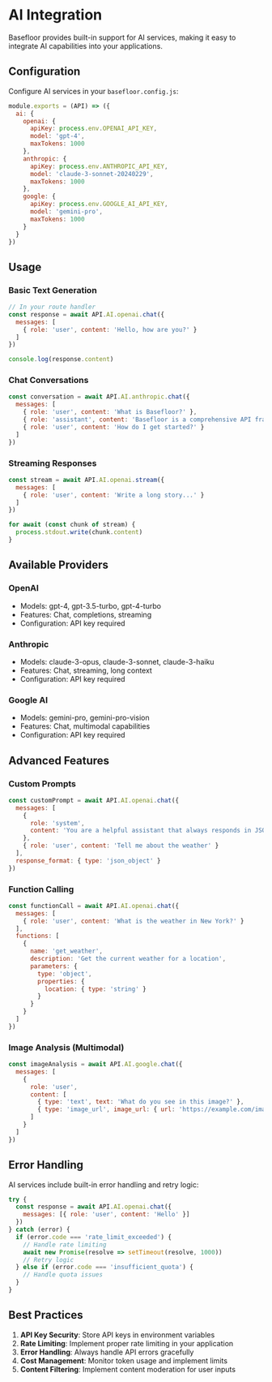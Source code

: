 # AI Integration

Basefloor provides built-in support for AI services, making it easy to integrate AI capabilities into your applications.

## Configuration

Configure AI services in your `basefloor.config.js`:

```javascript
module.exports = (API) => ({
  ai: {
    openai: {
      apiKey: process.env.OPENAI_API_KEY,
      model: 'gpt-4',
      maxTokens: 1000
    },
    anthropic: {
      apiKey: process.env.ANTHROPIC_API_KEY,
      model: 'claude-3-sonnet-20240229',
      maxTokens: 1000
    },
    google: {
      apiKey: process.env.GOOGLE_AI_API_KEY,
      model: 'gemini-pro',
      maxTokens: 1000
    }
  }
})
```

## Usage

### Basic Text Generation

```javascript
// In your route handler
const response = await API.AI.openai.chat({
  messages: [
    { role: 'user', content: 'Hello, how are you?' }
  ]
})

console.log(response.content)
```

### Chat Conversations

```javascript
const conversation = await API.AI.anthropic.chat({
  messages: [
    { role: 'user', content: 'What is Basefloor?' },
    { role: 'assistant', content: 'Basefloor is a comprehensive API framework...' },
    { role: 'user', content: 'How do I get started?' }
  ]
})
```

### Streaming Responses

```javascript
const stream = await API.AI.openai.stream({
  messages: [
    { role: 'user', content: 'Write a long story...' }
  ]
})

for await (const chunk of stream) {
  process.stdout.write(chunk.content)
}
```

## Available Providers

### OpenAI
- Models: gpt-4, gpt-3.5-turbo, gpt-4-turbo
- Features: Chat, completions, streaming
- Configuration: API key required

### Anthropic
- Models: claude-3-opus, claude-3-sonnet, claude-3-haiku
- Features: Chat, streaming, long context
- Configuration: API key required

### Google AI
- Models: gemini-pro, gemini-pro-vision
- Features: Chat, multimodal capabilities
- Configuration: API key required

## Advanced Features

### Custom Prompts

```javascript
const customPrompt = await API.AI.openai.chat({
  messages: [
    { 
      role: 'system', 
      content: 'You are a helpful assistant that always responds in JSON format.' 
    },
    { role: 'user', content: 'Tell me about the weather' }
  ],
  response_format: { type: 'json_object' }
})
```

### Function Calling

```javascript
const functionCall = await API.AI.openai.chat({
  messages: [
    { role: 'user', content: 'What is the weather in New York?' }
  ],
  functions: [
    {
      name: 'get_weather',
      description: 'Get the current weather for a location',
      parameters: {
        type: 'object',
        properties: {
          location: { type: 'string' }
        }
      }
    }
  ]
})
```

### Image Analysis (Multimodal)

```javascript
const imageAnalysis = await API.AI.google.chat({
  messages: [
    {
      role: 'user',
      content: [
        { type: 'text', text: 'What do you see in this image?' },
        { type: 'image_url', image_url: { url: 'https://example.com/image.jpg' } }
      ]
    }
  ]
})
```

## Error Handling

AI services include built-in error handling and retry logic:

```javascript
try {
  const response = await API.AI.openai.chat({
    messages: [{ role: 'user', content: 'Hello' }]
  })
} catch (error) {
  if (error.code === 'rate_limit_exceeded') {
    // Handle rate limiting
    await new Promise(resolve => setTimeout(resolve, 1000))
    // Retry logic
  } else if (error.code === 'insufficient_quota') {
    // Handle quota issues
  }
}
```

## Best Practices

1. **API Key Security**: Store API keys in environment variables
2. **Rate Limiting**: Implement proper rate limiting in your application
3. **Error Handling**: Always handle API errors gracefully
4. **Cost Management**: Monitor token usage and implement limits
5. **Content Filtering**: Implement content moderation for user inputs 